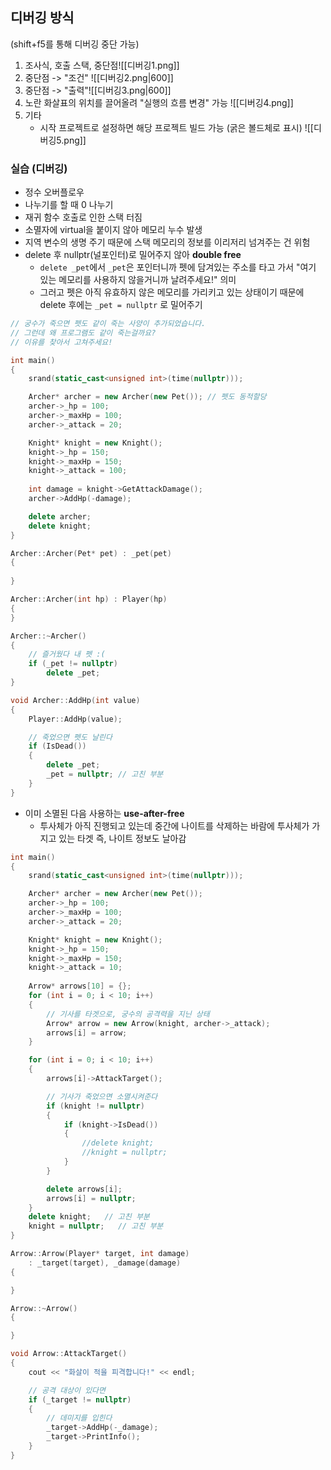 ## 디버깅 방식
(shift+f5를 통해 디버깅 중단 가능)
1. 조사식, 호출 스택, 중단점![[디버깅1.png]]
2. 중단점 -> "조건" ![[디버깅2.png|600]]
3. 중단점 -> "출력"![[디버깅3.png|600]]
4. 노란 화살표의 위치를 끌어올려 "실행의 흐름 변경" 가능 ![[디버깅4.png]]
5. 기타
	- 시작 프로젝트로 설정하면 해당 프로젝트 빌드 가능 (굵은 볼드체로 표시) ![[디버깅5.png]]


### 실습 (디버깅)
- 정수 오버플로우
- 나누기를 할 때 0 나누기
- 재귀 함수 호출로 인한 스택 터짐
- 소멸자에 virtual을 붙이지 않아 메모리 누수 발생
- 지역 변수의 생명 주기 때문에 스택 메모리의 정보를 이리저리 넘겨주는 건 위험
- delete 후 nullptr(널포인터)로 밀어주지 않아 **double free**
	- `delete _pet`에서 `_pet`은 포인터니까 펫에 담겨있는 주소를 타고 가서 "여기 있는 메모리를 사용하지 않을거니까 날려주세요!" 의미
	- 그러고 펫은 아직 유효하지 않은 메모리를 가리키고 있는 상태이기 때문에 delete 후에는 `_pet = nullptr` 로 밀어주기
```cpp
// 궁수가 죽으면 펫도 같이 죽는 사양이 추가되었습니다.
// 그런데 왜 프로그램도 같이 죽는걸까요?
// 이유를 찾아서 고쳐주세요!

int main()
{
	srand(static_cast<unsigned int>(time(nullptr)));

	Archer* archer = new Archer(new Pet()); // 펫도 동적할당
	archer->_hp = 100;
	archer->_maxHp = 100;
	archer->_attack = 20;

	Knight* knight = new Knight();	
	knight->_hp = 150;
	knight->_maxHp = 150;
	knight->_attack = 100;
	
	int damage = knight->GetAttackDamage();
	archer->AddHp(-damage);

	delete archer;
	delete knight;
}
```

```cpp
Archer::Archer(Pet* pet) : _pet(pet)
{
	
}

Archer::Archer(int hp) : Player(hp)
{
}

Archer::~Archer()
{
	// 즐거웠다 내 펫 :(
	if (_pet != nullptr)
		delete _pet;
}

void Archer::AddHp(int value)
{
	Player::AddHp(value);

	// 죽었으면 펫도 날린다
	if (IsDead())
	{
		delete _pet;
		_pet = nullptr; // 고친 부분
	}
}
```

- 이미 소멸된 다음 사용하는 **use-after-free**
	- 투사체가 아직 진행되고 있는데 중간에 나이트를 삭제하는 바람에 투사체가 가지고 있는 타겟 즉, 나이트 정보도 날아감
```cpp
int main()
{
	srand(static_cast<unsigned int>(time(nullptr)));

	Archer* archer = new Archer(new Pet());
	archer->_hp = 100;
	archer->_maxHp = 100;
	archer->_attack = 20;

	Knight* knight = new Knight();	
	knight->_hp = 150;
	knight->_maxHp = 150;
	knight->_attack = 10;
	
	Arrow* arrows[10] = {};
	for (int i = 0; i < 10; i++)
	{
		// 기사를 타겟으로, 궁수의 공격력을 지닌 상태
		Arrow* arrow = new Arrow(knight, archer->_attack);
		arrows[i] = arrow;
	}

	for (int i = 0; i < 10; i++)
	{
		arrows[i]->AttackTarget();

		// 기사가 죽었으면 소멸시켜준다
		if (knight != nullptr)
		{
			if (knight->IsDead())
			{
				//delete knight;
				//knight = nullptr;
			}
		}

		delete arrows[i];
		arrows[i] = nullptr;
	}
	delete knight;   // 고친 부분
	knight = nullptr;   // 고친 부분
}
```

```cpp
Arrow::Arrow(Player* target, int damage) 
	: _target(target), _damage(damage)
{

}

Arrow::~Arrow()
{

}

void Arrow::AttackTarget()
{
	cout << "화살이 적을 피격합니다!" << endl;

	// 공격 대상이 있다면
	if (_target != nullptr)
	{
		// 데미지를 입힌다
		_target->AddHp(-_damage);
		_target->PrintInfo();
	}
}
```
